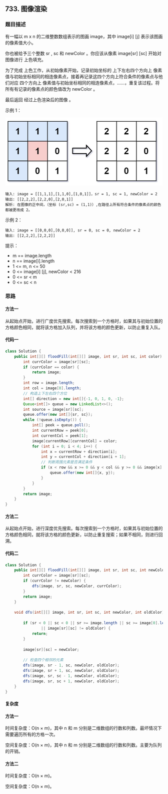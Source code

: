 ## 733. 图像渲染

### 题目描述

有一幅以 m x n 的二维整数数组表示的图画 image，其中 image[i] [j] 表示该图画的像素值大小。

你也被给予三个整数 sr ,  sc 和 newColor 。你应该从像素 image[sr] [sc] 开始对图像进行 上色填充。

为了完成 上色工作，从初始像素开始，记录初始坐标的 上下左右四个方向上 像素值与初始坐标相同的相连像素点，接着再记录这四个方向上符合条件的像素点与他们对应 四个方向上 像素值与初始坐标相同的相连像素点，……，重复该过程。将所有有记录的像素点的颜色值改为 newColor 。

最后返回 经过上色渲染后的图像 。

示例 1：

![图像数组](../../images/20220727121737001.png)

~~~
输入: image = [[1,1,1],[1,1,0],[1,0,1]]，sr = 1, sc = 1, newColor = 2
输出: [[2,2,2],[2,2,0],[2,0,1]]
解析: 在图像的正中间，（坐标 (sr,sc) = (1,1)）,在路径上所有符合条件的像素点的颜色都被更改成 2。
~~~

示例 2：

~~~
输入: image = [[0,0,0],[0,0,0]], sr = 0, sc = 0, newColor = 2
输出: [[2,2,2],[2,2,2]]
~~~

提示：

- m == image.length
- n == image[i].length
- 1 <= m, n <= 50
- 0 <= image[i] [j], newColor < 216
- 0 <= sr < m
- 0 <= sc < n



### 思路

#### 方法一

从起始点开始，进行广度优先搜索。每次搜索到一个方格时，如果其与初始位置的方格颜色相同，就将该方格加入队列，并将该方格的颜色更新，以防止重复入队。



#### 代码一

 ~~~java
 class Solution {
     public int[][] floodFill(int[][] image, int sr, int sc, int color) {
         int currColor = image[sr][sc];
         if (currColor == color) {
             return image;
         }
         int row = image.length;
         int col = image[0].length;
         // 构造上下左右四个方位
         int[] direction = new int[]{-1, 0, 1, 0, -1};
         Queue<int[]> queue = new LinkedList<>();
         int source = image[sr][sc];
         queue.offer(new int[]{sr, sc});
         while (!queue.isEmpty()) {
             int[] peek = queue.poll();
             int currentRow = peek[0];
             int currentCol = peek[1];
             image[currentRow][currentCol] = color;
             for (int i = 0; i < 4; i++) {
                 int x = currentRow + direction[i];
                 int y = currentCol + direction[i + 1];
                 // 判断周围元素是否满足条件
                 if (x < row && x >= 0 && y < col && y >= 0 && image[x][y] == source) {
                     queue.offer(new int[]{x, y});
                 }
             }
         }
         return image;
     }
 }
 ~~~



#### 方法二

从起始点开始，进行深度优先搜索。每次搜索到一个方格时，如果其与初始位置的方格颜色相同，就将该方格的颜色更新，以防止重复搜索；如果不相同，则进行回溯。



#### 代码二

~~~java
class Solution {
    public int[][] floodFill(int[][] image, int sr, int sc, int newColor) {
        int currColor = image[sr][sc];
        if (currColor != newColor) {
            dfs(image, sr, sc, newColor, currColor);
        }
        return image;
    }

    void dfs(int[][] image, int sr, int sc, int newColor, int oldColor) {

        if (sr < 0 || sc < 0 || sr >= image.length || sc >= image[0].length
                || image[sr][sc] != oldColor) {
            return;
        }

        image[sr][sc] = newColor;

        // 检查四个相邻的元素
        dfs(image, sr - 1, sc, newColor, oldColor);
        dfs(image, sr + 1, sc, newColor, oldColor);
        dfs(image, sr, sc - 1, newColor, oldColor);
        dfs(image, sr, sc + 1, newColor, oldColor);
    }
}
~~~



#### 复杂度

#### 方法一

时间复杂度：O(n × m)，其中 n 和 m 分别是二维数组的行数和列数。最坏情况下需要遍历所有的方格一次。

空间复杂度：O(n × m)，其中 n 和 m 分别是二维数组的行数和列数。主要为队列的开销。



#### 方法二

时间复杂度：O(n × m)。

空间复杂度：O(n × m)。
